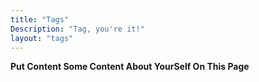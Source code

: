 ```yaml
---
title: "Tags"
Description: "Tag, you're it!"
layout: "tags"
---
```


**Put Content Some Content About YourSelf On This Page**